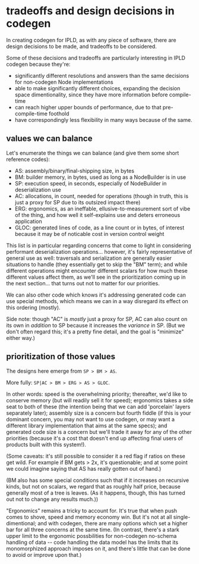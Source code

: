 tradeoffs and design decisions in codegen
=========================================

In creating codegen for IPLD, as with any piece of software,
there are design decisions to be made, and tradeoffs to be considered.

Some of these decisions and tradeoffs are particularly interesting
in IPLD codegen because they're:

- significantly different resolutions and answers than the same decisions for non-codegen Node implementations
- able to make significantly different choices, expanding the decision space dimentionality, since they have more information before compile-time
- can reach higher upper bounds of performance, due to that pre-compile-time foothold
- have correspondingly less flexibility in many ways because of the same.


values we can balance
---------------------

Let's enumerate the things we can balance (and give them some short reference codes):

- AS: assembly/binary/final-shipping size, in bytes
- BM: builder memory, in bytes, used as long as a NodeBuilder is in use
- SP: execution speed, in seconds, especially of NodeBuilder in deserialization use
- AC: allocations, in count, needed for operations (though in truth, this is just a proxy for SP due to its outsized impact there)
- ERG: ergonomics, as an ineffable, ellusive-to-measurement sort of vibe of the thing, and how well it self-explains use and deters erroneous application
- GLOC: generated lines of code, as a line count or in bytes, of interest because it may be of noticable cost in version control weight

This list is in particular regarding concerns that come to light in considering performant deserialization operations...
however, it's fairly representative of general use as well:
traversals and serialization are generally easier situations to handle (they essentially get to skip the "BM" term);
and while different operations might encounter different scalars for how much these different values affect them,
as we'll see in the prioritization coming up in the next section... that turns out not to matter for our priorities.

We can also other code which knows it's addressing generated code can use special methods,
  which means we can in a way disregard its effect on this ordering (mostly).

Side note: though "AC" is *mostly* just a proxy for SP,
AC can also count on its own in *addition* to SP because it increases the *variance* in SP.
(But we don't often regard this; it's a pretty fine detail, and the goal is "minimize" either way.)


prioritization of those values
------------------------------

The designs here emerge from `SP > BM > AS`.

More fully: `SP|AC > BM > ERG > AS > GLOC`.

In other words: speed is the overwhelming priority;
thereafter, we'd like to conserve memory (but will readily sell it for speed);
ergonomics takes a side seat to both of these (the intention being that we can add 'porcelain' layers separately later);
assembly size is a concern but fourth fiddle (if this is your dominant concern, you may not want to use codegen, or may want a different library implementation that aims at the same specs);
and generated code size is a concern but we'll trade it away for any of the other priorities
(because it's a cost that doesn't end up affecting final users of products built with this system!).

(Some caveats: it's still possible to consider it a red flag if ratios on these get wild.
For example if BM gets > 2x, it's questionable;
and at some point we could imagine saying that AS has really gotten out of hand.)

(BM also has some special conditions such that if it increases on recursive kinds, but not on scalars,
we regard that as roughly half price, because generally most of a tree is leaves.
(As it happens, though, this has turned out not to change any results much.))

"Ergonomics" remains a tricky to account for.
It's true that when push comes to shove, speed and memory economy win.
But it's not at all single-dimentional; and with codegen, there are many options
which set a higher bar for all three concerns at the same time.
(In contrast, there's a stark upper limit to the ergonomic possbilities for
non-codegen no-schema handling of data -- code handling the data model has
the limits that its monomorphized approach imposes on it, and there's little
that can be done to avoid or improve upon that.)
